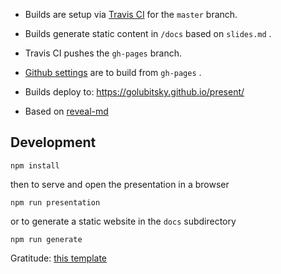 * Builds are setup via [Travis CI](https://travis-ci.com/github/golubitsky/present) for the `master` branch.

* Builds generate static content in `/docs` based on `slides.md` .
* Travis CI pushes the `gh-pages` branch.
* [Github settings](https://github.com/golubitsky/present/settings) are to build from `gh-pages` .
* Builds deploy to: https://golubitsky.github.io/present/

* Based on [reveal-md](https://github.com/webpro/reveal-md)

## Development

``` 
npm install
```

then to serve and open the presentation in a browser

``` 
npm run presentation
```

or to generate a static website in the `docs` subdirectory

``` 
npm run generate
```

Gratitude: [this template](https://martinmurphy.github.io/slidestemplate)
